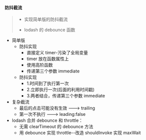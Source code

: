 #### 防抖截流

> - 实现简单版的防抖截流
>
> - lodash 的 debounce 函数

- 简单版
  - 防抖实现
    - 直接定义 timer-污染了全局变量
    - timer 放在函数属性上
    - 使用高阶函数
    - 传递第三个参数 immediate
  - 防抖实现
    - 1.时间到了执行第一次
    - 2.立即执行一次(后面的利用时间戳)
    - 3.两者结合，传递第三个参数 immediate
- 复杂截流
  - 最后的点击可能没有生效 ---> trailing
  - 第一次不执行 ---> leading:false
- lodash 合并 debounce 和 throttle：
  - 无需 clearTimeout 的 debounce 方法
  - 用 debounce 实现 throttle--改造 shouldInvoke 实现 maxWait
